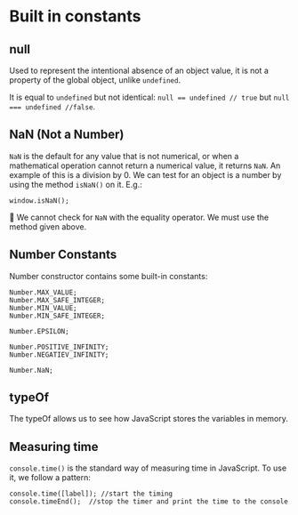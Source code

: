 # Built in constants

## null

Used to represent the intentional absence of an object value, it is not a property of the global object, unlike `undefined`. 

It is equal to `undefined` but not identical: `null == undefined // true` but `null === undefined //false`.

## NaN (Not a Number)

`NaN` is the default for any value that is not numerical, or when a mathematical operation cannot return a numerical value, it returns `NaN`. An example of this is a division by 0. We can test for an object is a number by using the method `isNaN()` on it. E.g.:

```
window.isNaN();
```
📌 We cannot check for `NaN` with the equality operator. We must use the method given above.
 
 ## Number Constants
 
Number constructor contains some built-in constants:
```
Number.MAX_VALUE;
Number.MAX_SAFE_INTEGER;
Number.MIN_VALUE;
Number.MIN_SAFE_INTEGER;

Number.EPSILON;

Number.POSITIVE_INFINITY;
Number.NEGATIEV_INFINITY;

Number.NaN;
```

## typeOf

The typeOf allows us to see how JavaScript stores the variables in memory.

## Measuring time
 `console.time()` is the standard way of measuring time in JavaScript.  To use it, we follow a pattern:
 
 ```
 console.time([label]); //start the timing
 console.timeEnd();  //stop the timer and print the time to the console
 ```
